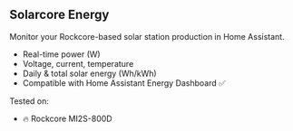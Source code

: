## Solarcore Energy

Monitor your Rockcore-based solar station production in Home Assistant.

- Real-time power (W)
- Voltage, current, temperature
- Daily & total solar energy (Wh/kWh)
- Compatible with Home Assistant Energy Dashboard ✅

Tested on:
- 🔥 Rockcore MI2S-800D
